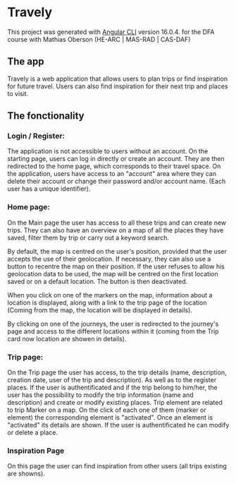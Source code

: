 # Travely

This project was generated with [Angular CLI](https://github.com/angular/angular-cli) version 16.0.4. for the DFA course with Mathias Oberson (HE-ARC | MAS-RAD | CAS-DAF)

## The app

Travely is a web application that allows users to plan trips or find inspiration for future travel. Users can also find inspiration for their next trip and places to visit. 

## The fonctionality

### Login / Register:

The application is not accessible to users without an account.
On the starting page, users can log in directly or create an account. They are then redirected to the home page, which corresponds to their travel space.
On the application, users have access to an "account" area where they can delete their account or change their password and/or account name.
(Each user has a unique identifier).

### Home page:

On the Main page the user has access to all these trips and can create new trips. They can also have an overview on a map of all the places they have saved, filter them by trip or carry out a keyword search.

By default, the map is centred on the user's position, provided that the user accepts the use of their geolocation. If necessary, they can also use a button to recentre the map on their position. If the user refuses to allow his geolocation data to be used, the map will be centred on the first location saved or on a default location. The button is then deactivated.

When you click on one of the markers on the map, information about a location is displayed, along with a link to the trip page of the location (Coming from the map, the location will be displayed in details).

By clicking on one of the journeys, the user is redirected to the journey's page and access to the different locations within it (coming from the Trip card now location are showen in details).

### Trip page:

On the Trip page the user has access, to the trip details (name, description, creation date, user of the trip and description). As well as to the register places.
If the user is authentificated and if the trip belong to him/her, the user has the possibility to modify the trip information (name and description) and create or modify existing places.
Trip element are related to trip Marker on a map. On the click of each one of them (marker or element) the corresponding element is "activated".
Once an element is "activated" its details are shown.
If the user is authentificated he can modify or delete a place.

### Inspiration Page

On this page the user can find inspiration from other users (all trips existing are showns).

